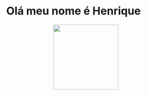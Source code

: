 <div align="center">
        <h1>Olá meu nome é Henrique</h1>
        <a href="https://github.com/ricka-brito"></a>
        <img height="170em" src="https://github-readme-stats.vercel.app/api/top-langs/?username=ricka-brito&layout=compact&langs_count=7&theme=radical"/>
</div>
